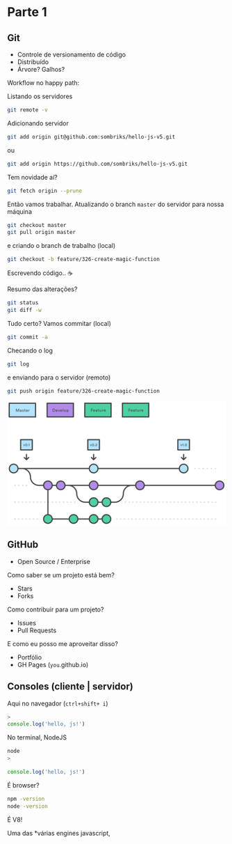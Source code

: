 # Parte 1

## Git

* Controle de versionamento de código
* Distribuído
* Árvore? Galhos?

Workflow no happy path:

Listando os servidores
```bash
git remote -v
```

Adicionando servidor

```bash
git add origin git@github.com:sombriks/hello-js-v5.git
```
ou
```bash
git add origin https://github.com/sombriks/hello-js-v5.git
```
Tem novidade aí?
```bash
git fetch origin --prune
```
Então vamos trabalhar. Atualizando o branch `master` do servidor para nossa máquina
```bash
git checkout master
git pull origin master
```
e criando o branch de trabalho (local)
```bash
git checkout -b feature/326-create-magic-function
```
Escrevendo código.. :coffee:

Resumo das alterações?
```bash
git status
git diff -w
```
Tudo certo? Vamos commitar (local)
```bash
git commit -a
```
Checando o log
```bash
git log
```
e enviando para o servidor (remoto)
```bash
git push origin feature/326-create-magic-function
```

![gitflow](img/gitflow.svg)

## GitHub

* Open Source / Enterprise

Como saber se um projeto está bem?

* Stars
* Forks

Como contribuir para um projeto?

* Issues
* Pull Requests

E como eu posso me aproveitar disso?

* Portfólio
* GH Pages (`you`.github.io)

## Consoles (cliente | servidor)

Aqui no navegador (`ctrl+shift+ i`)

```javascript
>
console.log('hello, js!')
```

No terminal, NodeJS

```bash
node
>
```

```javascript
console.log('hello, js!')
```

É browser?

```bash
npm -version
node -version
```

É V8!

Uma das *várias engines javascript,

